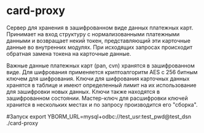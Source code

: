 # card-proxy
Сервер для хранения в зашифрованном виде данных платежных карт. Принимает на вход структуру с нормализованными платежными данными и возвращает некий токен, представляющий эти карточные данные во внутренних модулях. При исходящих запросах происходит обратная замена токена на карточные данные.

Важные данные платежных карт (pan, cvn) хранятся в зашифрованном виде. Для шифрования применяется криптоалгоритм AES с 256 битным ключем для шифрования. Ключи для шифрования карточных данных хранятся в таблице и имеют определенный лимит на их использование для зашифровки новых данных. Ключи также находятся в зашифрованном состоянии. Мастер-ключ для расшифровки ключей хранится в нескольких местах и по запросу производится его "сборка". 

#Запуск
export YBORM_URL=mysql+odbc://test_usr:test_pwd@test_dsn 
./card-proxy
